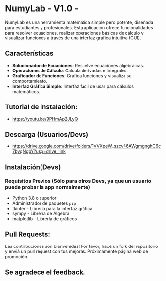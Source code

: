 # NumyLab - V1.0 -

NumyLab es una herramienta matemática simple pero potente, diseñada para estudiantes y profesionales. Esta aplicación ofrece funcionalidades para resolver ecuaciones, realizar operaciones básicas de cálculo y visualizar funciones a través de una interfaz gráfica intuitiva (GUI).


## Características

- **Solucionador de Ecuaciones**: Resuelve ecuaciones algebraicas.
- **Operaciones de Cálculo**: Calcula derivadas e integrales.
- **Graficador de Funciones**: Grafica funciones y visualiza su comportamiento.
- **Interfaz Gráfica Simple**: Interfaz fácil de usar para cálculos matemáticos.

## Tutorial de instalación: 
- https://youtu.be/9PHmAp2JLyQ

## Descarga (Usuarios/Devs)

-  https://drive.google.com/drive/folders/1VVXpeW_szcv46AWgmgnghC6c7byqNgbY?usp=drive_link

## Instalación(Devs)

### Requisitos Previos (Sólo para otros Devs, ya que un usuario puede probar la app normalmente)
- Python 3.8 o superior
- Administrador de paquetes `pip`
- tkinter - Librería para la interfaz gráfica
- sympy - Librería de Álgebra
- matplotlib - Librería de gráficos


## Pull Requests: 
Las contribuciones son bienvenidas! Por favor, hacé un fork del repositorio y enviá un pull request con tus mejoras.
Próximamente página web de promoción.
## Se agradece el feedback.
